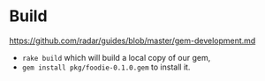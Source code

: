 # Build

https://github.com/radar/guides/blob/master/gem-development.md

* `rake build` which will build a local copy of our gem,
* `gem install pkg/foodie-0.1.0.gem` to install it.